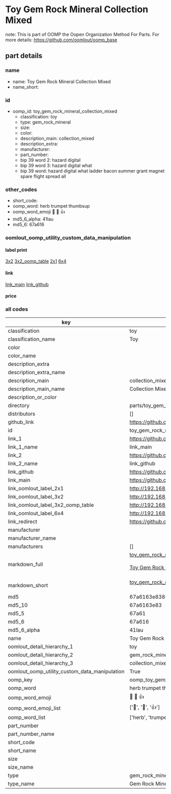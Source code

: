# Toy Gem Rock Mineral Collection Mixed  

note: This is part of OOMP the Oopen Organization Method For Parts. For more details: https://github.com/oomlout/oomp_base

##  part details
  







### name
* name: Toy Gem Rock Mineral Collection Mixed
* name_short: 
### id
* oomp_id: toy_gem_rock_mineral_collection_mixed
  * classification: toy
  * type: gem_rock_mineral
  * size: 
  * color: 
  * description_main: collection_mixed
  * description_extra: 
  * manufacturer: 
  * part_number: 
  * bip 39 word 2: hazard digital
  * bip 39 word 3: hazard digital what
  * bip 39 word: hazard digital what ladder bacon summer grant magnet spare flight spread all

### other_codes
* short_code: 
* oomp_word: herb trumpet thumbsup
* oomp_word_emoji :herb: :trumpet: :thumbsup:
* md5_6_alpha: 41lau
* md5_6: 67a616






### oomlout_oomp_utility_custom_data_manipulation
#### label print
[3x2](http://192.168.1.245:1112/?label=oomp%2041lau)
[3x2_oomp_table](http://192.168.1.108:1112/?label=oomp%2041lau)
[2x1](http://192.168.1.242:1112/?label=oomp%2041lau)
[6x4](http://192.168.1.55:1112/?label=oomp%2041lau)    

#### link

[link_main](https://github.com/oomlout/oomlout_oomp_version_1_messy/tree/main/parts/toy_gem_rock_mineral_collection_mixed) [link_github](https://github.com/oomlout/oomlout_oomp_version_1_messy/tree/main/parts/toy_gem_rock_mineral_collection_mixed)                             

#### price







### all codes 
| key | value |  
| --- | --- |  
| classification | toy |  
| classification_name | Toy |  
| color |  |  
| color_name |  |  
| description_extra |  |  
| description_extra_name |  |  
| description_main | collection_mixed |  
| description_main_name | Collection Mixed |  
| description_or_color |   |  
| directory | parts/toy_gem_rock_mineral_collection_mixed |  
| distributors | [] |  
| github_link | https://github.com/oomlout/oomlout_oomp_part_src/tree/main/parts/toy_gem_rock_mineral_collection_mixed |  
| id | toy_gem_rock_mineral_collection_mixed |  
| link_1 | https://github.com/oomlout/oomlout_oomp_version_1_messy/tree/main/parts/toy_gem_rock_mineral_collection_mixed |  
| link_1_name | link_main |  
| link_2 | https://github.com/oomlout/oomlout_oomp_version_1_messy/tree/main/parts/toy_gem_rock_mineral_collection_mixed |  
| link_2_name | link_github |  
| link_github | https://github.com/oomlout/oomlout_oomp_version_1_messy/tree/main/parts/toy_gem_rock_mineral_collection_mixed |  
| link_main | https://github.com/oomlout/oomlout_oomp_version_1_messy/tree/main/parts/toy_gem_rock_mineral_collection_mixed |  
| link_oomlout_label_2x1 | http://192.168.1.242:1112/?label=oomp%2041lau |  
| link_oomlout_label_3x2 | http://192.168.1.245:1112/?label=oomp%2041lau |  
| link_oomlout_label_3x2_oomp_table | http://192.168.1.108:1112/?label=oomp%2041lau |  
| link_oomlout_label_6x4 | http://192.168.1.55:1112/?label=oomp%2041lau |  
| link_redirect | https://github.com/oomlout/oomlout_oomp_version_1_messy/tree/main/parts/toy_gem_rock_mineral_collection_mixed |  
| manufacturer |  |  
| manufacturer_name |  |  
| manufacturers | [] |  
| markdown_full | [toy_gem_rock_mineral_collection_mixed](none)<br>[](none)<br>[Toy Gem Rock Mineral Collection Mixed](none)<br><br> |  
| markdown_short | [toy_gem_rock_mineral_collection_mixed](none)<br><br> |  
| md5 | 67a6163e8385ecb76488a7c7f38f7b4f |  
| md5_10 | 67a6163e83 |  
| md5_5 | 67a61 |  
| md5_6 | 67a616 |  
| md5_6_alpha | 41lau |  
| name | Toy Gem Rock Mineral Collection Mixed |  
| oomlout_detail_hierarchy_1 | toy |  
| oomlout_detail_hierarchy_2 | gem_rock_mineral |  
| oomlout_detail_hierarchy_3 | collection_mixed |  
| oomlout_oomp_utility_custom_data_manipulation | True |  
| oomp_key | oomp_toy_gem_rock_mineral_collection_mixed |  
| oomp_word | herb trumpet thumbsup |  
| oomp_word_emoji | :herb: :trumpet: :thumbsup: |  
| oomp_word_emoji_list | [':herb:', ':trumpet:', ':thumbsup:'] |  
| oomp_word_list | ['herb', 'trumpet', 'thumbsup'] |  
| part_number |  |  
| part_number_name |  |  
| short_code |  |  
| short_name |  |  
| size |  |  
| size_name |  |  
| type | gem_rock_mineral |  
| type_name | Gem Rock Mineral |  
